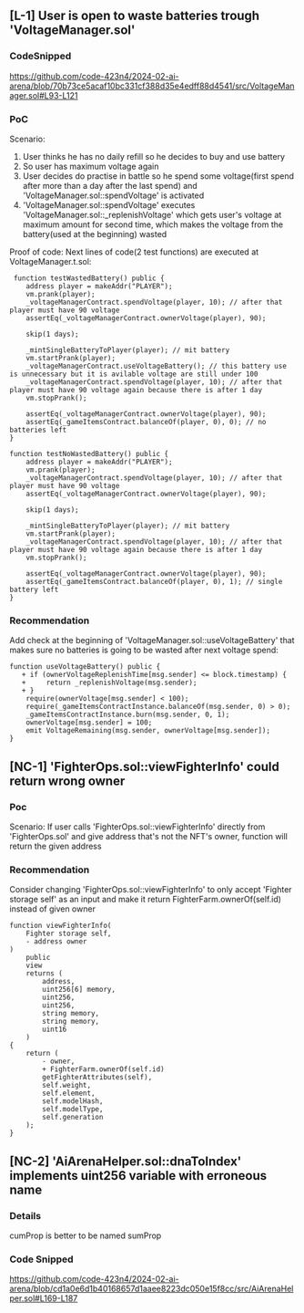 ## [L-1] User is open to waste batteries trough 'VoltageManager.sol'
### CodeSnipped
https://github.com/code-423n4/2024-02-ai-arena/blob/70b73ce5acaf10bc331cf388d35e4edff88d4541/src/VoltageManager.sol#L93-L121
### PoC
Scenario:
1. User thinks he has no daily refill so he decides to buy and use battery
2. So user has maximum voltage again
3. User decides do practise in battle so he spend some voltage(first spend after more than a day after the last spend) and 'VoltageManager.sol::spendVoltage' is activated
4. 'VoltageManager.sol::spendVoltage' executes 'VoltageManager.sol::_replenishVoltage' which gets user's voltage at maximum amount for second time, which makes the voltage from the battery(used at the beginning) wasted

Proof of code:
Next lines of code(2 test functions) are executed at VoltageManager.t.sol:

     function testWastedBattery() public {
        address player = makeAddr("PLAYER");
        vm.prank(player);
        _voltageManagerContract.spendVoltage(player, 10); // after that player must have 90 voltage
        assertEq(_voltageManagerContract.ownerVoltage(player), 90);

        skip(1 days);

        _mintSingleBatteryToPlayer(player); // mit battery
        vm.startPrank(player);
        _voltageManagerContract.useVoltageBattery(); // this battery use is unnecessary but it is avilable voltage are still under 100
        _voltageManagerContract.spendVoltage(player, 10); // after that player must have 90 voltage again because there is after 1 day
        vm.stopPrank();

        assertEq(_voltageManagerContract.ownerVoltage(player), 90);
        assertEq(_gameItemsContract.balanceOf(player, 0), 0); // no batteries left
    }

    function testNoWastedBattery() public {
        address player = makeAddr("PLAYER");
        vm.prank(player);
        _voltageManagerContract.spendVoltage(player, 10); // after that player must have 90 voltage
        assertEq(_voltageManagerContract.ownerVoltage(player), 90);

        skip(1 days);

        _mintSingleBatteryToPlayer(player); // mit battery
        vm.startPrank(player);
        _voltageManagerContract.spendVoltage(player, 10); // after that player must have 90 voltage again because there is after 1 day
        vm.stopPrank();

        assertEq(_voltageManagerContract.ownerVoltage(player), 90);
        assertEq(_gameItemsContract.balanceOf(player, 0), 1); // single battery left
    }
### Recommendation
Add check at the beginning of 'VoltageManager.sol::useVoltageBattery' that makes sure no batteries is going to be wasted after next voltage spend:

    function useVoltageBattery() public {
       + if (ownerVoltageReplenishTime[msg.sender] <= block.timestamp) {
       +     return _replenishVoltage(msg.sender);
       + }
        require(ownerVoltage[msg.sender] < 100);
        require(_gameItemsContractInstance.balanceOf(msg.sender, 0) > 0);
        _gameItemsContractInstance.burn(msg.sender, 0, 1);
        ownerVoltage[msg.sender] = 100;
        emit VoltageRemaining(msg.sender, ownerVoltage[msg.sender]);
    }

## [NC-1] 'FighterOps.sol::viewFighterInfo' could return wrong owner
### Poc
Scenario:
If user calls 'FighterOps.sol::viewFighterInfo' directly from 'FighterOps.sol' and give address that's not the NFT's owner, function will return the given address

### Recommendation
Consider changing 'FighterOps.sol::viewFighterInfo' to only accept 'Fighter storage self' as an input and make it return FighterFarm.ownerOf(self.id) instead of given owner

    function viewFighterInfo(
        Fighter storage self,
        - address owner
    )
        public
        view
        returns (
            address,
            uint256[6] memory,
            uint256,
            uint256,
            string memory,
            string memory,
            uint16
        )
    {
        return (
            - owner,
            + FighterFarm.ownerOf(self.id)
            getFighterAttributes(self),
            self.weight,
            self.element,
            self.modelHash,
            self.modelType,
            self.generation
        );
    }
## [NC-2] 'AiArenaHelper.sol::dnaToIndex' implements uint256 variable with erroneous name

### Details
cumProp is better to be named sumProp

### Code Snipped
https://github.com/code-423n4/2024-02-ai-arena/blob/cd1a0e6d1b40168657d1aaee8223dc050e15f8cc/src/AiArenaHelper.sol#L169-L187

